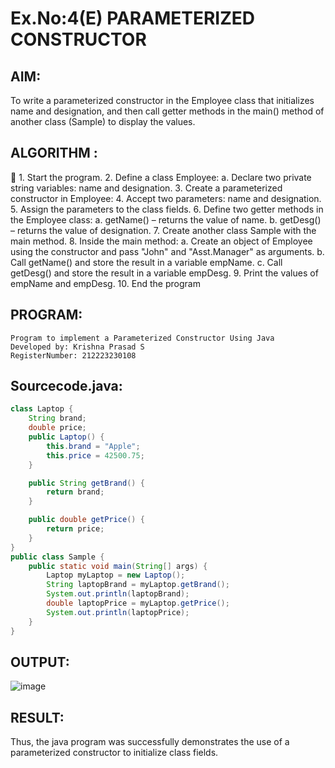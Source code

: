 # Ex.No:4(E)  PARAMETERIZED CONSTRUCTOR
## AIM:
To write a parameterized constructor in the Employee class that initializes name and designation, and then call getter methods in the main() method of another class (Sample) to display the values.

## ALGORITHM :

	1.	Start the program.
2.	Define a class Employee:
    a.	  Declare two private string variables: name and designation.
3.	Create a parameterized constructor in Employee:
4.	Accept two parameters: name and designation.
5.	Assign the parameters to the class fields.
6.	Define two getter methods in the Employee class:
     a.	getName() – returns the value of name.
     b.	getDesg() – returns the value of designation.
7.	Create another class Sample with the main method.
8.	Inside the main method:
     a.	Create an object of Employee using the constructor and pass "John" and "Asst.Manager" as arguments.
     b.	Call getName() and store the result in a variable empName.
     c.	Call getDesg() and store the result in a variable empDesg.
9.	Print the values of empName and empDesg.
10.	End the program


## PROGRAM:
 ```
Program to implement a Parameterized Constructor Using Java
Developed by: Krishna Prasad S
RegisterNumber: 212223230108
```

## Sourcecode.java:

```java
class Laptop {
    String brand;
    double price;
    public Laptop() {
        this.brand = "Apple";
        this.price = 42500.75;
    }

    public String getBrand() {
        return brand;
    }

    public double getPrice() {
        return price;
    }
}
public class Sample {
    public static void main(String[] args) {
        Laptop myLaptop = new Laptop();
        String laptopBrand = myLaptop.getBrand();
        System.out.println(laptopBrand);
        double laptopPrice = myLaptop.getPrice();
        System.out.println(laptopPrice);
    }
}
```
## OUTPUT:

![image](https://github.com/user-attachments/assets/dd258499-d8e9-427a-97a0-9157d4055a30)


## RESULT:
Thus, the  java program was successfully demonstrates the use of a parameterized constructor to initialize class fields.

 


